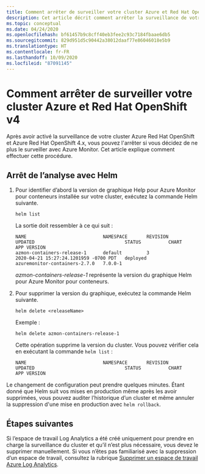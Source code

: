```yaml
---
title: Comment arrêter de surveiller votre cluster Azure et Red Hat OpenShift v4 | Microsoft Docs
description: Cet article décrit comment arrêter la surveillance de votre cluster Azure Red Hat OpenShift et Red Hat OpenShift version 4 avec Azure Monitor pour conteneurs.
ms.topic: conceptual
ms.date: 04/24/2020
ms.openlocfilehash: bf61457b9c8cff40eb3fee2c93c7184fbaae6db5
ms.sourcegitcommit: 829d951d5c90442a38012daaf77e86046018e5b9
ms.translationtype: HT
ms.contentlocale: fr-FR
ms.lasthandoff: 10/09/2020
ms.locfileid: "87091145"
---
```

# <a name="how-to-stop-monitoring-your-azure-and-red-hat-openshift-v4-cluster"></a>Comment arrêter de surveiller votre cluster Azure et Red Hat OpenShift v4

Après avoir activé la surveillance de votre cluster Azure Red Hat OpenShift et Azure Red Hat OpenShift 4.x, vous pouvez l'arrêter si vous décidez de ne plus le surveiller avec Azure Monitor. Cet article explique comment effectuer cette procédure.  

## <a name="how-to-stop-monitoring-using-helm"></a>Arrêt de l’analyse avec Helm

1. Pour identifier d’abord la version de graphique Help pour Azure Monitor pour conteneurs installée sur votre cluster, exécutez la commande Helm suivante.

    ```
    helm list
    ```

    La sortie doit ressembler à ce qui suit :

    ```
    NAME                            NAMESPACE       REVISION        UPDATED                                 STATUS          CHART                           APP VERSION
    azmon-containers-release-1      default         3               2020-04-21 15:27:24.1201959 -0700 PDT   deployed        azuremonitor-containers-2.7.0   7.0.0-1
    ```

    *azmon-containers-release-1* représente la version du graphique Helm pour Azure Monitor pour conteneurs.

2. Pour supprimer la version du graphique, exécutez la commande Helm suivante.

    `helm delete <releaseName>`

    Exemple :

    `helm delete azmon-containers-release-1`

    Cette opération supprime la version du cluster. Vous pouvez vérifier cela en exécutant la commande `helm list` :

    ```
    NAME                            NAMESPACE       REVISION        UPDATED                                 STATUS          CHART                           APP VERSION
    ```

Le changement de configuration peut prendre quelques minutes. Étant donné que Helm suit vos mises en production même après les avoir supprimées, vous pouvez auditer l’historique d’un cluster et même annuler la suppression d'une mise en production avec `helm rollback`.

## <a name="next-steps"></a>Étapes suivantes

Si l’espace de travail Log Analytics a été créé uniquement pour prendre en charge la surveillance du cluster et qu’il n’est plus nécessaire, vous devez le supprimer manuellement. Si vous n’êtes pas familiarisé avec la suppression d’un espace de travail, consultez la rubrique [Supprimer un espace de travail Azure Log Analytics](../platform/delete-workspace.md).
